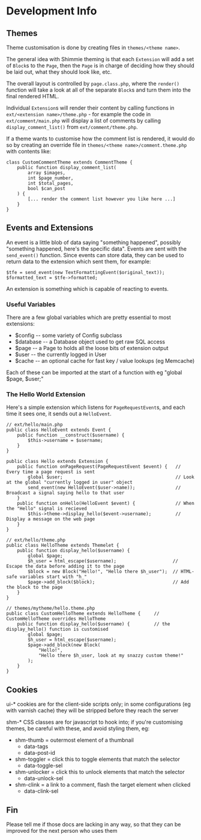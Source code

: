# Development Info

## Themes

Theme customisation is done by creating files in `themes/<theme name>`.

The general idea with Shimmie theming is that each `Extension` will add a
set of `Block`s to the `Page`, then the `Page` is in charge of deciding
how they should be laid out, what they should look like, etc.

The overall layout is controlled by `page.class.php`, where the `render()`
function will take a look at all of the separate `Block`s and turn them
into the final rendered HTML.

Individual `Extension`s will render their content by calling functions
in `ext/<extension name>/theme.php` - for example the code in
`ext/comment/main.php` will display a list of comments by calling
`display_comment_list()` from `ext/comment/theme.php`.

If a theme wants to customise how the comment list is rendered, it would
do so by creating an override file in `themes/<theme name>/comment.theme.php`
with contents like:

```
class CustomCommentTheme extends CommentTheme {
    public function display_comment_list(
		array $images,
		int $page_number,
		int $total_pages,
		bool $can_post
	) {
	    [... render the comment list however you like here ...]
	}
}
```


## Events and Extensions

An event is a little blob of data saying "something happened", possibly
"something happened, here's the specific data". Events are sent with the
`send_event()` function. Since events can store data, they can be used to
return data to the extension which sent them, for example:

```
$tfe = send_event(new TextFormattingEvent($original_text));
$formatted_text = $tfe->formatted;
```

An extension is something which is capable of reacting to events.


### Useful Variables

There are a few global variables which are pretty essential to most extensions:

* $config -- some variety of Config subclass
* $database -- a Database object used to get raw SQL access
* $page -- a Page to holds all the loose bits of extension output
* $user -- the currently logged in User
* $cache -- an optional cache for fast key / value lookups (eg Memcache)

Each of these can be imported at the start of a function with eg "global $page, $user;"


### The Hello World Extension

Here's a simple extension which listens for `PageRequestEvent`s, and each time
it sees one, it sends out a `HelloEvent`.

```
// ext/hello/main.php
public class HelloEvent extends Event {
    public function __construct($username) {
        $this->username = $username;
    }
}

public class Hello extends Extension {
    public function onPageRequest(PageRequestEvent $event) {   // Every time a page request is sent
        global $user;                                          // Look at the global "currently logged in user" object
        send_event(new HelloEvent($user->name));               // Broadcast a signal saying hello to that user
    }
    public function onHello(HelloEvent $event) {               // When the "Hello" signal is recieved
        $this->theme->display_hello($event->username);         // Display a message on the web page
    }
}
```

```
// ext/hello/theme.php
public class HelloTheme extends Themelet {
    public function display_hello($username) {
        global $page;
        $h_user = html_escape($username);                     // Escape the data before adding it to the page
        $block = new Block("Hello!", "Hello there $h_user");  // HTML-safe variables start with "h_"
        $page->add_block($block);                             // Add the block to the page
    }
}
```

```
// themes/mytheme/hello.theme.php
public class CustomHelloTheme extends HelloTheme {     // CustomHelloTheme overrides HelloTheme
    public function display_hello($username) {         // the display_hello() function is customised
        global $page;
        $h_user = html_escape($username);
        $page->add_block(new Block(
            "Hello!",
            "Hello there $h_user, look at my snazzy custom theme!"
        );
    }
}
```


## Cookies

ui-\* cookies are for the client-side scripts only; in some configurations
(eg with varnish cache) they will be stripped before they reach the server

shm-\* CSS classes are for javascript to hook into; if you're customising
themes, be careful with these, and avoid styling them, eg:

- shm-thumb = outermost element of a thumbnail
   * data-tags
   * data-post-id
- shm-toggler = click this to toggle elements that match the selector
  * data-toggle-sel
- shm-unlocker = click this to unlock elements that match the selector
  * data-unlock-sel
- shm-clink = a link to a comment, flash the target element when clicked
  * data-clink-sel


## Fin

Please tell me if those docs are lacking in any way, so that they can be
improved for the next person who uses them
